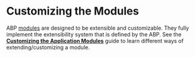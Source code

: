 # Customizing the Modules

ABP [modules](../modules) are designed to be extensible and customizable. They fully implement the extensibility system that is defined by the ABP. See the **[Customizing the Application Modules](https://docs.abp.io/en/abp/latest/Customizing-Application-Modules-Guide)** guide to learn different ways of extending/customizing a module.
